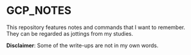 # GCP_NOTES
This repository features notes and commands that I want to remember. They can be regarded as jottings from my studies.  

**Disclaimer**: Some of the  write-ups are not in my own words.
